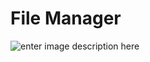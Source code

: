 # File Manager
![enter image description here](!%5Blogin%5D%28http://img.pyplan.org/FileManager%20-home.png%29)
<!--stackedit_data:
eyJoaXN0b3J5IjpbLTEzOTE0NDY1MSw0NjA5OTk4MjgsLTI5Mz
AyNTMxNiwxNzQ1MjMyNTU4XX0=
-->